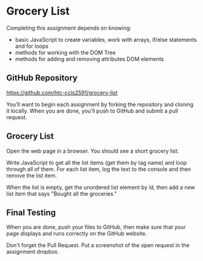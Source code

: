 # Grocery List
Completing this assignment depends on knowing:

- basic JavaScript to create variables, work with arrays, if/else statements and for loops
- methods for working with the DOM Tree
- methods for adding and removing attributes DOM elements

## GitHub Repository
https://github.com/htc-ccis2591/grocery-list

You’ll want to begin each assignment by forking the repository and cloning it locally.  When you are done, you’ll push to GitHub and submit a pull request.

## Grocery List
Open the web page in a browser.  You should see a short grocery list.  

Write JavaScript to get all the list items (get them by tag name) and loop through all of them.  For each list item, log the text to the console and then remove the list item.

When the list is empty, get the unordered list element by id, then add a new list item that says "Bought all the groceries."

## Final Testing
When you are done, push your files to GitHub, then make sure that your page displays and runs correctly on the GitHub website.  

Don't forget the Pull Request.  Put a screenshot of the open request in the assignment dropbox.
